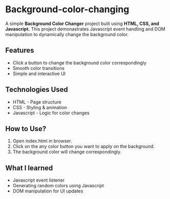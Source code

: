 # Background-color-changing
<p>A simple <strong>Background Color Changer</strong> project bulit using <strong>HTML, CSS, and Javascript.</strong> This project demonastrates Javascript event handling and DOM manipulation to dynamically change the background color.</p>

<h2>Features</h2>
  <ul>
      <li>Click a button to change the background color correspondingly</li>
      <li>Smooth color transitions</li>
      <li>Simple and interactive UI</li>
  </ul>

<h2>Technologies Used</h2>
  <ul>
      <li>HTML - Page structure</li>
      <li>CSS - Styling & animation</li>
      <li>Javascript - Logic for color changes</li>
  </ul>

<h2>How to Use?</h2>
  <ol>
      <li>Open index.html in browser.</li>
      <li>Click on the any color button you want to apply on the background.</li>
      <li>The background color will change correspondingly.</li>
  </ol>

<h2>What I learned</h2>
  <ul>
      <li>Javascript event listener</li>
      <li>Generating random colors using Javascript</li>
      <li>DOM manipulation for UI updates</li>
  </ul>
